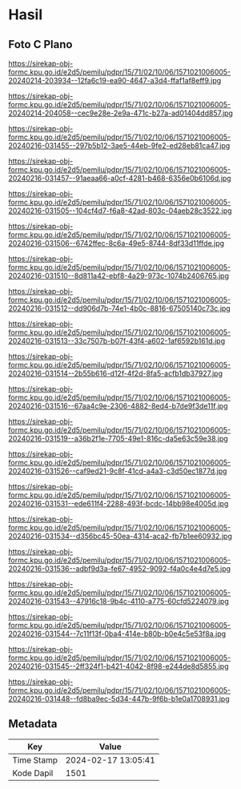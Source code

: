 # Hasil

## Foto C Plano

https://sirekap-obj-formc.kpu.go.id/e2d5/pemilu/pdpr/15/71/02/10/06/1571021006005-20240214-203934--12fa6c19-ea90-4647-a3d4-ffaf1af8eff9.jpg

https://sirekap-obj-formc.kpu.go.id/e2d5/pemilu/pdpr/15/71/02/10/06/1571021006005-20240214-204058--cec9e28e-2e9a-471c-b27a-ad01404dd857.jpg

https://sirekap-obj-formc.kpu.go.id/e2d5/pemilu/pdpr/15/71/02/10/06/1571021006005-20240216-031455--297b5b12-3ae5-44eb-9fe2-ed28eb81ca47.jpg

https://sirekap-obj-formc.kpu.go.id/e2d5/pemilu/pdpr/15/71/02/10/06/1571021006005-20240216-031457--91aeaa66-a0cf-4281-b468-6356e0b6106d.jpg

https://sirekap-obj-formc.kpu.go.id/e2d5/pemilu/pdpr/15/71/02/10/06/1571021006005-20240216-031505--104cf4d7-f6a8-42ad-803c-04aeb28c3522.jpg

https://sirekap-obj-formc.kpu.go.id/e2d5/pemilu/pdpr/15/71/02/10/06/1571021006005-20240216-031506--6742ffec-8c6a-49e5-8744-8df33d11ffde.jpg

https://sirekap-obj-formc.kpu.go.id/e2d5/pemilu/pdpr/15/71/02/10/06/1571021006005-20240216-031510--8d811a42-ebf8-4a29-973c-1074b2406765.jpg

https://sirekap-obj-formc.kpu.go.id/e2d5/pemilu/pdpr/15/71/02/10/06/1571021006005-20240216-031512--dd906d7b-74e1-4b0c-8816-67505140c73c.jpg

https://sirekap-obj-formc.kpu.go.id/e2d5/pemilu/pdpr/15/71/02/10/06/1571021006005-20240216-031513--33c7507b-b07f-43f4-a602-1af6592b161d.jpg

https://sirekap-obj-formc.kpu.go.id/e2d5/pemilu/pdpr/15/71/02/10/06/1571021006005-20240216-031514--2b55b616-d12f-4f2d-8fa5-acfb1db37927.jpg

https://sirekap-obj-formc.kpu.go.id/e2d5/pemilu/pdpr/15/71/02/10/06/1571021006005-20240216-031516--67aa4c9e-2306-4882-8ed4-b7de9f3de11f.jpg

https://sirekap-obj-formc.kpu.go.id/e2d5/pemilu/pdpr/15/71/02/10/06/1571021006005-20240216-031519--a36b2f1e-7705-49e1-816c-da5e63c59e38.jpg

https://sirekap-obj-formc.kpu.go.id/e2d5/pemilu/pdpr/15/71/02/10/06/1571021006005-20240216-031526--caf9ed21-9c8f-41cd-a4a3-c3d50ec1877d.jpg

https://sirekap-obj-formc.kpu.go.id/e2d5/pemilu/pdpr/15/71/02/10/06/1571021006005-20240216-031531--ede611f4-2288-493f-bcdc-14bb98e4005d.jpg

https://sirekap-obj-formc.kpu.go.id/e2d5/pemilu/pdpr/15/71/02/10/06/1571021006005-20240216-031534--d356bc45-50ea-4314-aca2-fb7b1ee60932.jpg

https://sirekap-obj-formc.kpu.go.id/e2d5/pemilu/pdpr/15/71/02/10/06/1571021006005-20240216-031536--adbf9d3a-fe67-4952-9092-f4a0c4e4d7e5.jpg

https://sirekap-obj-formc.kpu.go.id/e2d5/pemilu/pdpr/15/71/02/10/06/1571021006005-20240216-031543--47916c18-9b4c-4110-a775-60cfd5224079.jpg

https://sirekap-obj-formc.kpu.go.id/e2d5/pemilu/pdpr/15/71/02/10/06/1571021006005-20240216-031544--7c11f13f-0ba4-414e-b80b-b0e4c5e53f8a.jpg

https://sirekap-obj-formc.kpu.go.id/e2d5/pemilu/pdpr/15/71/02/10/06/1571021006005-20240216-031545--2ff324f1-b421-4042-8f98-e244de8d5855.jpg

https://sirekap-obj-formc.kpu.go.id/e2d5/pemilu/pdpr/15/71/02/10/06/1571021006005-20240216-031448--fd8ba9ec-5d34-447b-9f6b-b1e0a1708931.jpg


## Metadata

| Key        | Value               |
| ---------- | ------------------- |
| Time Stamp | 2024-02-17 13:05:41 |
| Kode Dapil | 1501                |



